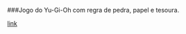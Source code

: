 ###Jogo do Yu-Gi-Oh com regra de pedra, papel e tesoura.


<a href="https://leandrosiqueira1.github.io/js-game-yugioh-jokenpo-edition/" target="_blank">
link</a>
